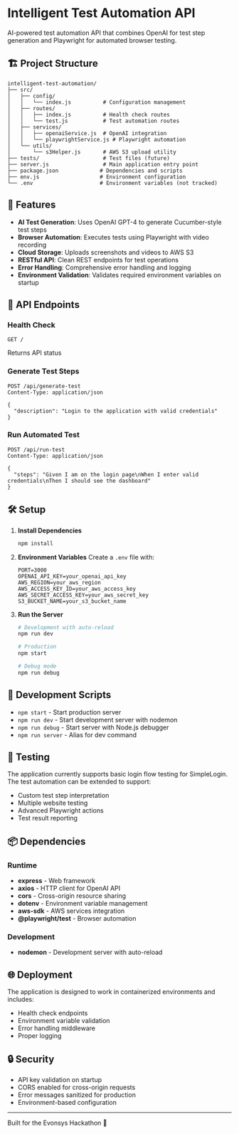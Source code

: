 # Intelligent Test Automation API

AI-powered test automation API that combines OpenAI for test step generation and Playwright for automated browser testing.

## 🏗️ Project Structure

```
intelligent-test-automation/
├── src/
│   ├── config/
│   │   └── index.js          # Configuration management
│   ├── routes/
│   │   ├── index.js          # Health check routes
│   │   └── test.js           # Test automation routes
│   ├── services/
│   │   ├── openaiService.js  # OpenAI integration
│   │   └── playwrightService.js # Playwright automation
│   └── utils/
│       └── s3Helper.js       # AWS S3 upload utility
├── tests/                    # Test files (future)
├── server.js                 # Main application entry point
├── package.json             # Dependencies and scripts
├── env.js                   # Environment configuration
└── .env                     # Environment variables (not tracked)
```

## 🚀 Features

- **AI Test Generation**: Uses OpenAI GPT-4 to generate Cucumber-style test steps
- **Browser Automation**: Executes tests using Playwright with video recording
- **Cloud Storage**: Uploads screenshots and videos to AWS S3
- **RESTful API**: Clean REST endpoints for test operations
- **Error Handling**: Comprehensive error handling and logging
- **Environment Validation**: Validates required environment variables on startup

## 📡 API Endpoints

### Health Check

```
GET /
```

Returns API status

### Generate Test Steps

```
POST /api/generate-test
Content-Type: application/json

{
  "description": "Login to the application with valid credentials"
}
```

### Run Automated Test

```
POST /api/run-test
Content-Type: application/json

{
  "steps": "Given I am on the login page\nWhen I enter valid credentials\nThen I should see the dashboard"
}
```

## 🛠️ Setup

1. **Install Dependencies**

   ```bash
   npm install
   ```

2. **Environment Variables**
   Create a `.env` file with:

   ```env
   PORT=3000
   OPENAI_API_KEY=your_openai_api_key
   AWS_REGION=your_aws_region
   AWS_ACCESS_KEY_ID=your_aws_access_key
   AWS_SECRET_ACCESS_KEY=your_aws_secret_key
   S3_BUCKET_NAME=your_s3_bucket_name
   ```

3. **Run the Server**

   ```bash
   # Development with auto-reload
   npm run dev

   # Production
   npm start

   # Debug mode
   npm run debug
   ```

## 🔧 Development Scripts

- `npm start` - Start production server
- `npm run dev` - Start development server with nodemon
- `npm run debug` - Start server with Node.js debugger
- `npm run server` - Alias for dev command

## 🧪 Testing

The application currently supports basic login flow testing for SimpleLogin. The test automation can be extended to support:

- Custom test step interpretation
- Multiple website testing
- Advanced Playwright actions
- Test result reporting

## 📦 Dependencies

### Runtime

- **express** - Web framework
- **axios** - HTTP client for OpenAI API
- **cors** - Cross-origin resource sharing
- **dotenv** - Environment variable management
- **aws-sdk** - AWS services integration
- **@playwright/test** - Browser automation

### Development

- **nodemon** - Development server with auto-reload

## 🌐 Deployment

The application is designed to work in containerized environments and includes:

- Health check endpoints
- Environment variable validation
- Error handling middleware
- Proper logging

## 🔒 Security

- API key validation on startup
- CORS enabled for cross-origin requests
- Error messages sanitized for production
- Environment-based configuration

---

Built for the Evonsys Hackathon 🚀

